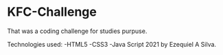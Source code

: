 # KFC-Challenge
That was a coding challenge for studies purpuse.

Technologies used: -HTML5 -CSS3 -Java Script 2021 by Ezequiel A Silva.
